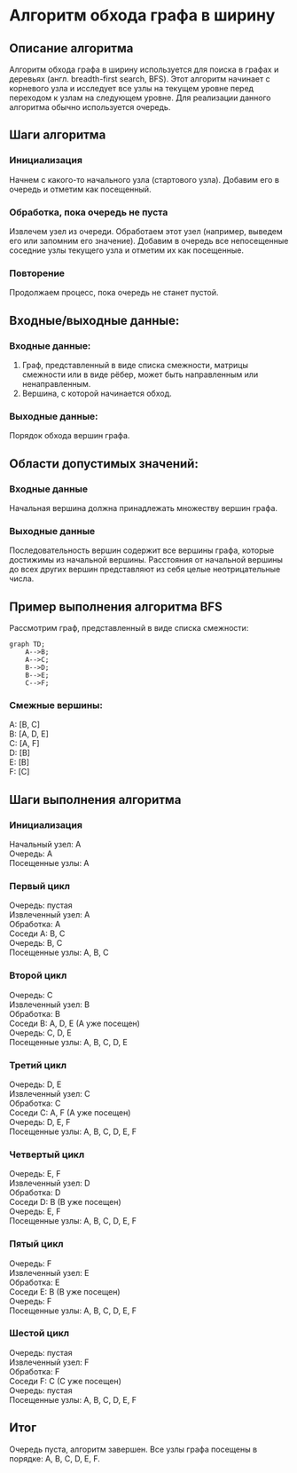 # Алгоритм обхода графа в ширину
## Описание алгоритма
Алгоритм обхода графа в ширину используется для поиска в графах и деревьях (англ. breadth-first search, BFS). Этот алгоритм начинает с 
корневого узла и исследует все узлы на текущем уровне перед переходом к узлам на следующем уровне. Для реализации данного алгоритма обычно используется очередь.

## Шаги алгоритма
### Инициализация 
Начнем с какого-то начального узла (стартового узла). Добавим его в очередь и отметим как посещенный.

### Обработка, пока очередь не пуста
Извлечем узел из очереди.
Обработаем этот узел (например, выведем его или запомним его значение).
Добавим в очередь все непосещенные соседние узлы текущего узла и отметим их как посещенные.

### Повторение 
Продолжаем процесс, пока очередь не станет пустой.

## Входные/выходные данные:
### Входные данные:
1. Граф, представленный в виде списка смежности, матрицы смежности или в виде рёбер,
может быть направленным или ненаправленным.   
2. Вершина, с которой начинается обход.

### Выходные данные:
Порядок обхода вершин графа.

## Области допустимых значений:
### Входные данные
Начальная вершина должна принадлежать множеству вершин графа.
### Выходные данные
Последовательность вершин содержит все вершины графа, которые достижимы из начальной вершины.
Расстояния от начальной вершины до всех других вершин представляют из себя целые неотрицательные числа.

## Пример выполнения алгоритма BFS

Рассмотрим граф, представленный в виде списка смежности:

```mermaid
graph TD;
    A-->B;
    A-->C;
    B-->D;
    B-->E;
    C-->F;
```
### Смежные вершины:
A: [B, C]  
B: [A, D, E]  
C: [A, F]  
D: [B]  
E: [B]  
F: [C]

## Шаги выполнения алгоритма

### Инициализация

Начальный узел: A  
Очередь: A  
Посещенные узлы: A  

### Первый цикл
Очередь: пустая  
Извлеченный узел: A  
Обработка: A  
Соседи A: B, C  
Очередь: B, C  
Посещенные узлы: A, B, C

### Второй цикл
Очередь: C  
Извлеченный узел: B  
Обработка: B  
Соседи B: A, D, E (A уже посещен)  
Очередь: C, D, E  
Посещенные узлы: A, B, C, D, E  

### Третий цикл
Очередь: D, E  
Извлеченный узел: C  
Обработка: C  
Соседи C: A, F (A уже посещен)  
Очередь: D, E, F  
Посещенные узлы: A, B, C, D, E, F  

### Четвертый цикл
Очередь: E, F  
Извлеченный узел: D  
Обработка: D  
Соседи D: B (B уже посещен)  
Очередь: E, F  
Посещенные узлы: A, B, C, D, E, F

### Пятый цикл
Очередь: F  
Извлеченный узел: E  
Обработка: E  
Соседи E: B (B уже посещен)  
Очередь: F  
Посещенные узлы: A, B, C, D, E, F

### Шестой цикл
Очередь: пустая  
Извлеченный узел: F  
Обработка: F  
Соседи F: C (C уже посещен)  
Очередь: пустая  
Посещенные узлы: A, B, C, D, E, F  

## Итог
Очередь пуста, алгоритм завершен. Все узлы графа посещены в порядке: A, B, C, D, E, F.

